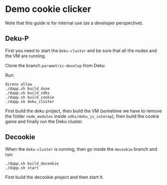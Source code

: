 # Demo cookie clicker
Note that this guide is for internal use (as a developer perspective).

## Deku-P

First you need to start the `Deku-cluster` and be sure that all the nodes and the VM are running.

Clone the branch `parametric-develop` from Deku.

Run:

```
direnv allow
./dapp.sh build_dune
./dapp.sh build_sdks
./dapp.sh build_cookie
./dapp.sh deku_cluster
```

First build the deku project, then build the VM (sometime we have to remove the folder `node_modules` inside `sdks/deku_js_interop`), then build the cookie game and finally run the Deku cluster.

## Decookie

When the `Deku-cluster` is running, then go inside the `decookie` branch and run:

```
./dapp.sh build_decookie
./dapp.sh start
```

First build the decookie project and then start it.
